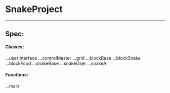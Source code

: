 # SnakeProject

---
## Spec:

#### Classes:
...userInterface
...controlMaster
...grid
...blockBase
...blockSnake
...blockFood
...snakeBase
...snakeUser
...snakeAi

#### Functions:
...main